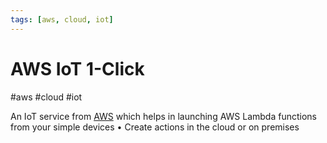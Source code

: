 ```yaml
---
tags: [aws, cloud, iot]
---
```

# AWS IoT 1-Click
#aws #cloud #iot 


An IoT service from [AWS](Cloud%20Computing/AWS/AWS.md) which helps in launching AWS Lambda functions from your simple devices • Create actions in the cloud or on premises